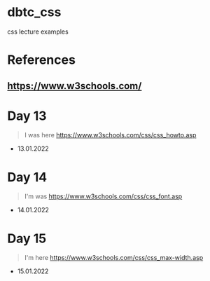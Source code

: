 # dbtc_css
css lecture examples

# References
## https://www.w3schools.com/

# Day 13 
> I was here https://www.w3schools.com/css/css_howto.asp
- 13.01.2022

# Day 14
> I'm was https://www.w3schools.com/css/css_font.asp
- 14.01.2022

# Day 15
> I'm here https://www.w3schools.com/css/css_max-width.asp
- 15.01.2022
